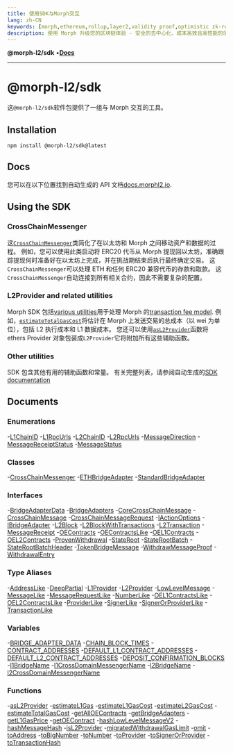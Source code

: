 ```yaml
---
title: 使用SDK与Morph交互
lang: zh-CN
keywords: [morph,ethereum,rollup,layer2,validity proof,optimistic zk-rollup]
description: 使用 Morph 升级您的区块链体验 - 安全的去中心化、成本高效且高性能的乐观 zk-rollup 解决方案。现在就试试吧！
---
```




**@morph-l2/sdk** •[**Docs**](globals.md)

***

# @morph-l2/sdk

这`@morph-l2/sdk`软件包提供了一组与 Morph 交互的工具。

## Installation

```
npm install @morph-l2/sdk@latest
```

## Docs

您可以在以下位置找到自动生成的 API 文档[docs.morphl2.io](https://docs.morphl2.io/docs/build-on-morph/sdk/globals/).

## Using the SDK

### CrossChainMessenger

这[`CrossChainMessenger`](https://docs.morphl2.io/docs/build-on-morph/sdk/classes/CrossChainMessenger)类简化了在以太坊和 Morph 之间移动资产和数据的过程。
例如，您可以使用此类启动将 ERC20 代币从 Morph 提现回以太坊，准确跟踪提现何时准备好在以太坊上完成，并在挑战期结束后执行最终确定交易。
这`CrossChainMessenger`可以处理 ETH 和任何 ERC20 兼容代币的存款和取款。
这`CrossChainMessenger`自动连接到所有相关合约，因此不需要复杂的配置。

### L2Provider and related utilities

Morph SDK 包括[various utilities](https://docs.morphl2.io/docs/build-on-morph/sdk/type-aliases/L2Provider)用于处理 Morph 的[transaction fee model](https://docs.morphl2.io/docs/build-on-morph/build-on-morph/understand-transaction-cost-on-morph/).
例如，[`estimateTotalGasCost`](https://docs.morphl2.io/docs/build-on-morph/sdk/functions/estimateTotalGasCost)将估计在 Morph 上发送交易的总成本（以 wei 为单位），包括 L2 执行成本和 L1 数据成本。
您还可以使用[`asL2Provider`](https://docs.morphl2.io/docs/build-on-morph/sdk/functions/asL2Provider)函数将 ethers Provider 对象包装成`L2Provider`它将附加所有这些辅助函数。

### Other utilities

SDK 包含其他有用的辅助函数和常量。
有关完整列表，请参阅自动生成的[SDK documentation](https://docs.morphl2.io/docs/build-on-morph/sdk/globals/)


## Documents
### Enumerations

-[L1ChainID](enumerations/L1ChainID.md)
-[L1RpcUrls](enumerations/L1RpcUrls.md)
-[L2ChainID](enumerations/L2ChainID.md)
-[L2RpcUrls](enumerations/L2RpcUrls.md)
-[MessageDirection](enumerations/MessageDirection.md)
-[MessageReceiptStatus](enumerations/MessageReceiptStatus.md)
-[MessageStatus](enumerations/MessageStatus.md)

### Classes

-[CrossChainMessenger](classes/CrossChainMessenger.md)
-[ETHBridgeAdapter](classes/ETHBridgeAdapter.md)
-[StandardBridgeAdapter](classes/StandardBridgeAdapter.md)

### Interfaces

-[BridgeAdapterData](interfaces/BridgeAdapterData.md)
-[BridgeAdapters](interfaces/BridgeAdapters.md)
-[CoreCrossChainMessage](interfaces/CoreCrossChainMessage.md)
-[CrossChainMessage](interfaces/CrossChainMessage.md)
-[CrossChainMessageRequest](interfaces/CrossChainMessageRequest.md)
-[IActionOptions](interfaces/IActionOptions.md)
-[IBridgeAdapter](interfaces/IBridgeAdapter.md)
-[L2Block](interfaces/L2Block.md)
-[L2BlockWithTransactions](interfaces/L2BlockWithTransactions.md)
-[L2Transaction](interfaces/L2Transaction.md)
-[MessageReceipt](interfaces/MessageReceipt.md)
-[OEContracts](interfaces/OEContracts.md)
-[OEContractsLike](interfaces/OEContractsLike.md)
-[OEL1Contracts](interfaces/OEL1Contracts.md)
-[OEL2Contracts](interfaces/OEL2Contracts.md)
-[ProvenWithdrawal](interfaces/ProvenWithdrawal.md)
-[StateRoot](interfaces/StateRoot.md)
-[StateRootBatch](interfaces/StateRootBatch.md)
-[StateRootBatchHeader](interfaces/StateRootBatchHeader.md)
-[TokenBridgeMessage](interfaces/TokenBridgeMessage.md)
-[WithdrawMessageProof](interfaces/WithdrawMessageProof.md)
-[WithdrawalEntry](interfaces/WithdrawalEntry.md)

### Type Aliases

-[AddressLike](type-aliases/AddressLike.md)
-[DeepPartial](type-aliases/DeepPartial.md)
-[L1Provider](type-aliases/L1Provider.md)
-[L2Provider](type-aliases/L2Provider.md)
-[LowLevelMessage](type-aliases/LowLevelMessage.md)
-[MessageLike](type-aliases/MessageLike.md)
-[MessageRequestLike](type-aliases/MessageRequestLike.md)
-[NumberLike](type-aliases/NumberLike.md)
-[OEL1ContractsLike](type-aliases/OEL1ContractsLike.md)
-[OEL2ContractsLike](type-aliases/OEL2ContractsLike.md)
-[ProviderLike](type-aliases/ProviderLike.md)
-[SignerLike](type-aliases/SignerLike.md)
-[SignerOrProviderLike](type-aliases/SignerOrProviderLike.md)
-[TransactionLike](type-aliases/TransactionLike.md)

### Variables

-[BRIDGE\_ADAPTER\_DATA](variables/BRIDGE_ADAPTER_DATA.md)
-[CHAIN\_BLOCK\_TIMES](variables/CHAIN_BLOCK_TIMES.md)
-[CONTRACT\_ADDRESSES](variables/CONTRACT_ADDRESSES.md)
-[DEFAULT\_L1\_CONTRACT\_ADDRESSES](variables/DEFAULT_L1_CONTRACT_ADDRESSES.md)
-[DEFAULT\_L2\_CONTRACT\_ADDRESSES](variables/DEFAULT_L2_CONTRACT_ADDRESSES.md)
-[DEPOSIT\_CONFIRMATION\_BLOCKS](variables/DEPOSIT_CONFIRMATION_BLOCKS.md)
-[l1BridgeName](variables/l1BridgeName.md)
-[l1CrossDomainMessengerName](variables/l1CrossDomainMessengerName.md)
-[l2BridgeName](variables/l2BridgeName.md)
-[l2CrossDomainMessengerName](variables/l2CrossDomainMessengerName.md)

### Functions

-[asL2Provider](functions/asL2Provider.md)
-[estimateL1Gas](functions/estimateL1Gas.md)
-[estimateL1GasCost](functions/estimateL1GasCost.md)
-[estimateL2GasCost](functions/estimateL2GasCost.md)
-[estimateTotalGasCost](functions/estimateTotalGasCost.md)
-[getAllOEContracts](functions/getAllOEContracts.md)
-[getBridgeAdapters](functions/getBridgeAdapters.md)
-[getL1GasPrice](functions/getL1GasPrice.md)
-[getOEContract](functions/getOEContract.md)
-[hashLowLevelMessageV2](functions/hashLowLevelMessageV2.md)
-[hashMessageHash](functions/hashMessageHash.md)
-[isL2Provider](functions/isL2Provider.md)
-[migratedWithdrawalGasLimit](functions/migratedWithdrawalGasLimit.md)
-[omit](functions/omit.md)
-[toAddress](functions/toAddress.md)
-[toBigNumber](functions/toBigNumber.md)
-[toNumber](functions/toNumber.md)
-[toProvider](functions/toProvider.md)
-[toSignerOrProvider](functions/toSignerOrProvider.md)
-[toTransactionHash](functions/toTransactionHash.md)
